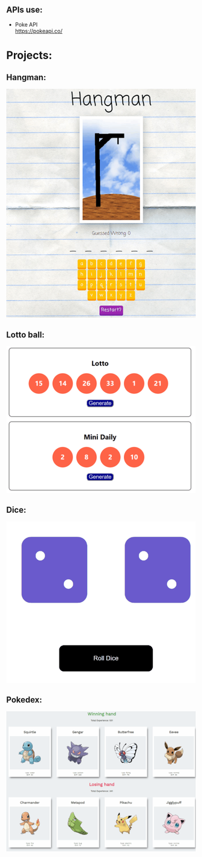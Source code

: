 ## APIs use:
* Poke API   
https://pokeapi.co/

# Projects:
## Hangman:
<img src="IMAGES/hangman.gif">

## Lotto ball:
<img src="IMAGES/lotto.gif">

## Dice:
<img src="IMAGES/dice.gif">

## Pokedex:  
<img src="IMAGES/pokedex.gif">